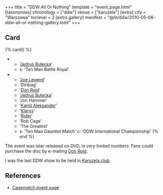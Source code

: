 +++
title = "DDW All Or Nothing"
template = "event_page.html"
[taxonomies]
chronology = ["ddw"]
venue = ["karuzela"]
[extra]
city = "Warszawa"
toclevel = 2
[extra.gallery]
manifest = "@/e/ddw/2010-05-08-ddw-all-or-nothing-gallery.toml"
+++

## Card

{% card() %}
- - '[Jędruś Bułecka](@/w/jedrus-bulecka.md)'
  - s: 'Ten Man Battle Royal'
- - '[Joe Legend](@/w/joe-legend.md)'
  - 'Dirtbag'
  - '[Don Roid](@/w/don-roid.md)'
  - '[Jędruś Bułecka](@/w/jedrus-bulecka.md)'
  - 'Jon Hammer'
  - '[Kamil Aleksander](@/w/kamil-aleksander.md)'
  - '[Klarys](@/w/klarys.md)'
  - '[Rider](@/w/asmund.md)'
  - 'Rob Cage'
  - 'The Greatest'
  - s: 'Ten Man Gauntlet Match'
    c: 'DDW International Championship'
{% end %}

The event was later released on DVD, in very limited numbers. Fans could purchase the disc by e-mailing [Don Roid](@/w/don-roid.md).

I was the last DDW show to be held in [Karuzela club](@/v/karuzela.md).

## References

* [Cagematch event page](https://www.cagematch.net/?id=1&nr=62759)

